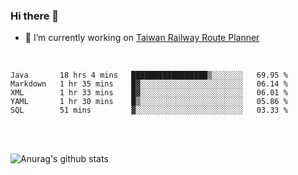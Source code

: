 ### Hi there 👋

- 🔭 I’m currently working on [Taiwan Railway Route Planner](https://github.com/Taiwan-Railway-Route-Planner)

<br/>

<!--START_SECTION:waka-->
```text
Java       18 hrs 4 mins   █████████████████▒░░░░░░░   69.95 % 
Markdown   1 hr 35 mins    █▓░░░░░░░░░░░░░░░░░░░░░░░   06.14 % 
XML        1 hr 33 mins    █▓░░░░░░░░░░░░░░░░░░░░░░░   06.01 % 
YAML       1 hr 30 mins    █▒░░░░░░░░░░░░░░░░░░░░░░░   05.86 % 
SQL        51 mins         ▓░░░░░░░░░░░░░░░░░░░░░░░░   03.33 % 
```
<!--END_SECTION:waka-->

<br/>
<br/>

![Anurag's github stats](https://github-readme-stats.vercel.app/api?username=DepickereSven&show_icons=true&theme=tokyonight)



<!--
**DepickereSven/DepickereSven** is a ✨ _special_ ✨ repository because its `README.md` (this file) appears on your GitHub profile.

Here are some ideas to get you started:

- 🔭 I’m currently working on ...
- 🌱 I’m currently learning ...
- 👯 I’m looking to collaborate on ...
- 🤔 I’m looking for help with ...
- 💬 Ask me about ...
- 📫 How to reach me: ...
- 😄 Pronouns: ...
- ⚡ Fun fact: ...
-->
